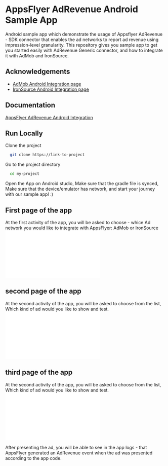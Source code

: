 
# AppsFlyer AdRevenue Android Sample App

Android sample app which demonstrate the usage of Appsflyer AdRevenue - SDK connector that 
enables the ad networks to report ad revenue using impression-level granularity.
This repository gives you sample app to get you started easily with AdRevenue Generic connector, and how to integrate it with AdMob and IronSource.




## Acknowledgements

 - [AdMob Android Integration page](https://developers.google.com/admob/android/quick-start)
 - [IronSource Android Integration page](https://developers.is.com/ironsource-mobile/android/android-sdk/)


## Documentation

[AppsFlyer AdRevenue Android Integration](https://dev.appsflyer.com/hc/docs/ad-revenue-1)


## Run Locally

Clone the project

```bash
  git clone https://link-to-project
```

Go to the project directory

```bash
  cd my-project
```

Open the App on Android studio, Make sure that the gradle file is synced, Make sure that the device/emulator has network, and start your journey with our sample app! :) 

## First page of the app
At the first activity of the app, you will be asked to choose - whice Ad network you would like to integrate with AppsFlyer:
AdMob or IronSource 
![ScreenShot of the 1st page](/pics/firstpage.img)

## second page of the app
At the second activity of the app, you will be asked to choose from the list, Which kind of ad would you like to show and test.
![ScreenShot of the 2nd page](/pics/secondpage.img)

## third page of the app
At the second activity of the app, you will be asked to choose from the list, Which kind of ad would you like to show and test.
![ScreenShot of the 3rd page](/pics/thirdpage.img)

After presenting the ad, you will be able to see in the app logs - that AppsFlyer generated an AdRevenue event when the ad was presented according to the app code.
